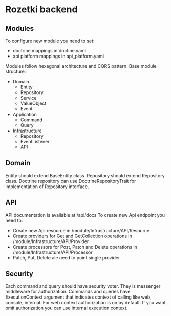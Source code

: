 # Rozetki backend

## Modules

To configure new module you need to set:

- doctrine mappings in doctine.yaml
- api platform mappings in api_platform.yaml

Modules follow hexagonal architecture and CQRS pattern.
Base module structure:

- Domain
    - Entity
    - Repository
    - Service
    - ValueObject
    - Event
- Application
    - Command
    - Query
- Infrastructure
    - Repository
    - EventListener
    - API

## Domain

Entity should extend BaseEntity class.
Repository should extend Repository class.
Doctrine repository can use DoctrineRepositoryTrait for implementation of Repository interface.

## API

API documentation is available at /api/docs
To create new Api endpoint you need to:

- Create new Api resource in /module/Infrastructure/API/Resource
- Create providers for Get and GetCollection operations in /module/Infrastructure/API/Provider
- Create processors for Post, Patch and Delete operations in /module/Infrastructure/API/Processor
- Patch, Put, Delete ale need to point single provider

## Security

Each command and query should have security voter. They is messenger middleware for authorization.
Commands and queries have ExecutionContext argument that indicates context of calling like web, console, internal.
For web context authorization is on by default. If you want omit authorization you can use internal execution context.

